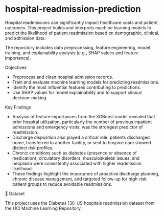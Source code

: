 # hospital-readmission-prediction
Hospital readmissions can significantly impact healthcare costs and patient outcomes. This project builds and interprets machine learning models to predict the likelihood of patient readmission based on demographic, clinical, and admission data.

The repository includes data preprocessing, feature engineering, model training, and explainability analysis (e.g., SHAP values and feature importance).

Objectives

- Preprocess and clean hospital admission records.
- Train and evaluate machine learning models for predicting readmissions.
- Identify the most influential features contributing to predictions.
- Use SHAP values for model explainability and to support clinical decision-making.

Key Findings

- Analysis of feature importances from the XGBoost model revealed that prior hospital utilization, particularly the number of previous inpatient admissions and emergency visits, was the strongest predictor of readmission. 
- Discharge disposition also played a critical role: patients discharged home, transferred to another facility, or sent to hospice care showed distinct risk profiles. 
- Chronic conditions such as diabetes (presence or absence of medication), circulatory disorders, musculoskeletal issues, and neoplasm were consistently associated with higher readmission likelihood. 
- These findings highlight the importance of proactive discharge planning, chronic disease management, and targeted follow-up for high-risk patient groups to reduce avoidable readmissions.

📂 Dataset

This project uses the Diabetes 130-US hospitals readmission dataset from the UCI Machine Learning Repository.

